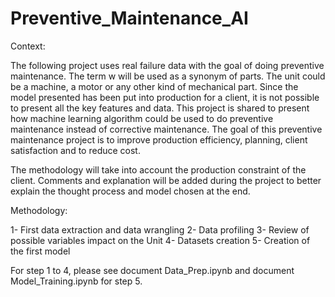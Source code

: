 # Preventive_Maintenance_AI

Context:

The following project uses real failure data with the goal of doing preventive maintenance. The term w will be used as a synonym of parts. The unit could be a machine, a motor or any other kind of mechanical part. Since the model presented has been put into production for a client, it is not possible to present all the key features and data. This project is shared to present how machine learning algorithm could be used to do preventive maintenance instead of corrective maintenance. The goal of this preventive maintenance project is to improve production efficiency, planning, client satisfaction and to reduce cost.

The methodology will take into account the production constraint of the client. Comments and explanation will be added during the project to better explain the thought process and model chosen at the end.

Methodology:

1- First data extraction and data wrangling
2- Data profiling 
3- Review of possible variables impact on the Unit
4- Datasets creation
5- Creation of the first model

For step 1 to 4, please see document Data_Prep.ipynb and document Model_Training.ipynb for step 5.

